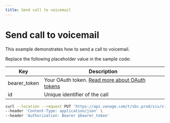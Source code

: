 ```yaml
---
title: Send call to voicemail
---
```


# Send call to voicemail

This example demonstrates how to send a call to voicemail.

Replace the following placeholder value in the sample code:

| Key | Description |
| --- | ----------- |
| bearer_token      | Your OAuth token. [Read more about OAuth tokens](/concepts/guides/create-an-access-token) |
| id                | Unique identifier of the call |

``` bash
curl --location --request PUT 'https://api.vonage.com/t/vbc.prod/vis/v1/self/calls/$id/vmtransfer' \
--header 'Content-Type: application/json' \
--header 'Authorization: Bearer $bearer_token'
```